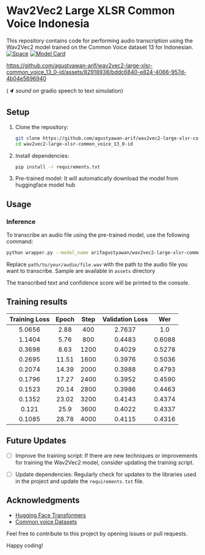 # Wav2Vec2 Large XLSR Common Voice Indonesia

This repository contains code for performing audio transcription using the Wav2Vec2 model trained on the Common Voice dataset 13 for Indonesian.
[![Space](https://img.shields.io/badge/Hugging%20Face-Space-blue)](https://huggingface.co/spaces/arifagustyawan/wav2vec2-large-xlsr-common_voice_13_0-id)
[![Model Card](https://img.shields.io/badge/Hugging%20Face-Model%20Card-blueviolet)](https://huggingface.co/arifagustyawan/wav2vec2-large-xlsr-common_voice_13_0-id)

https://github.com/agustyawan-arif/wav2vec2-large-xlsr-common_voice_13_0-id/assets/82918938/bddc6840-e824-4066-957d-4b04e5696940

(_🔈 sound on_ gradio speech to text simulation)

## Setup

1. Clone the repository:

   ```bash
   git clone https://github.com/agustyawan-arif/wav2vec2-large-xlsr-common_voice_13_0-id.git
   cd wav2vec2-large-xlsr-common_voice_13_0-id
   ```

2. Install dependencies:

   ```bash
   pip install -r requirements.txt
   ```

3. Pre-trained model:
   It will automatically download the model from huggingface model hub

## Usage

### Inference

To transcribe an audio file using the pre-trained model, use the following command:

```bash
python wrapper.py --model_name arifagustyawan/wav2vec2-large-xlsr-common_voice_13_0-id --filename path/to/your/audio/file.wav
```

Replace `path/to/your/audio/file.wav` with the path to the audio file you want to transcribe. Sample are available in `assets` directory

The transcribed text and confidence score will be printed to the console.

## Training results

| Training Loss | Epoch | Step | Validation Loss | Wer    |
|:-------------:|:-----:|:----:|:---------------:|:------:|
| 5.0656        | 2.88  | 400  | 2.7637          | 1.0    |
| 1.1404        | 5.76  | 800  | 0.4483          | 0.6088 |
| 0.3698        | 8.63  | 1200 | 0.4029          | 0.5278 |
| 0.2695        | 11.51 | 1600 | 0.3976          | 0.5036 |
| 0.2074        | 14.39 | 2000 | 0.3988          | 0.4793 |
| 0.1796        | 17.27 | 2400 | 0.3952          | 0.4590 |
| 0.1523        | 20.14 | 2800 | 0.3986          | 0.4463 |
| 0.1352        | 23.02 | 3200 | 0.4143          | 0.4374 |
| 0.121         | 25.9  | 3600 | 0.4022          | 0.4337 |
| 0.1085        | 28.78 | 4000 | 0.4115          | 0.4316 |

## Future Updates

- [ ] Improve the training script: If there are new techniques or improvements for training the Wav2Vec2 model, consider updating the training script.

- [ ] Update dependencies: Regularly check for updates to the libraries used in the project and update the `requirements.txt` file.

## Acknowledgments

- [Hugging Face Transformers](https://github.com/huggingface/transformers)
- [Common voice Datasets](https://huggingface.co/datasets/mozilla-foundation/common_voice_13_0)

Feel free to contribute to this project by opening issues or pull requests.

Happy coding!
